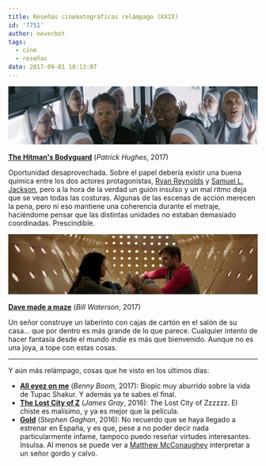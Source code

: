 ```yaml
---
title: Reseñas cinematográficas relámpago (XXIX)
id: '7751'
author: neverbot
tags:
  - cine
  - reseñas
date: 2017-09-01 18:13:07
---
```


![](./resenas-cinematograficas-relampago-xxix/the_hitmans_bodyguard.png)

**[The Hitman's Bodyguard](http://www.imdb.com/title/tt1959563/)** (_Patrick Hughes_, 2017)

Oportunidad desaprovechada. Sobre el papel debería existir una buena química entre los dos actores protagonistas, [Ryan Reynolds](http://www.imdb.com/name/nm0005351/?ref_=tt_cl_t2) y [Samuel L. Jackson](http://www.imdb.com/name/nm0000168), pero a la hora de la verdad un guión insulso y un mal ritmo deja que se vean todas las costuras. Algunas de las escenas de acción merecen la pena, pero ni eso mantiene una coherencia durante el metraje, haciéndome pensar que las distintas unidades no estaban demasiado coordinadas. Prescindible.

![](./resenas-cinematograficas-relampago-xxix/dave_made_a_maze.png)

**[Dave made a maze](http://www.imdb.com/title/tt4457344/)** (_Bill Waterson_, 2017)

Un señor construye un laberinto con cajas de cartón en el salón de su casa... que por dentro es más grande de lo que parece. Cualquier intento de hacer fantasía desde el mundo _indie_ es más que bienvenido. Aunque no es una joya, a tope con estas cosas.

* * *

Y aún más relámpago, cosas que he visto en los últimos días:

*   **[All eyez on me](http://www.imdb.com/title/tt1666185)** (_Benny Boom_, 2017): Biopic muy aburrido sobre la vida de Tupac Shakur. Y además ya te sabes el final.
*   **[The Lost City of Z](http://www.imdb.com/title/tt1212428)** (_James Gray_, 2016): The Lost City of Zzzzzz. El chiste es malísimo, y ya es mejor que la película.
*   **[Gold](http://www.imdb.com/title/tt1800302)** (_Stephen Gaghan_, 2016): No recuerdo que se haya llegado a estrenar en España, y es que, pese a no poder decir nada particularmente infame, tampoco puedo reseñar virtudes interesantes. Insulsa. Al menos se puede ver a [Matthew McConaughey](http://www.imdb.com/name/nm0000190) interpretar a un señor gordo y calvo.